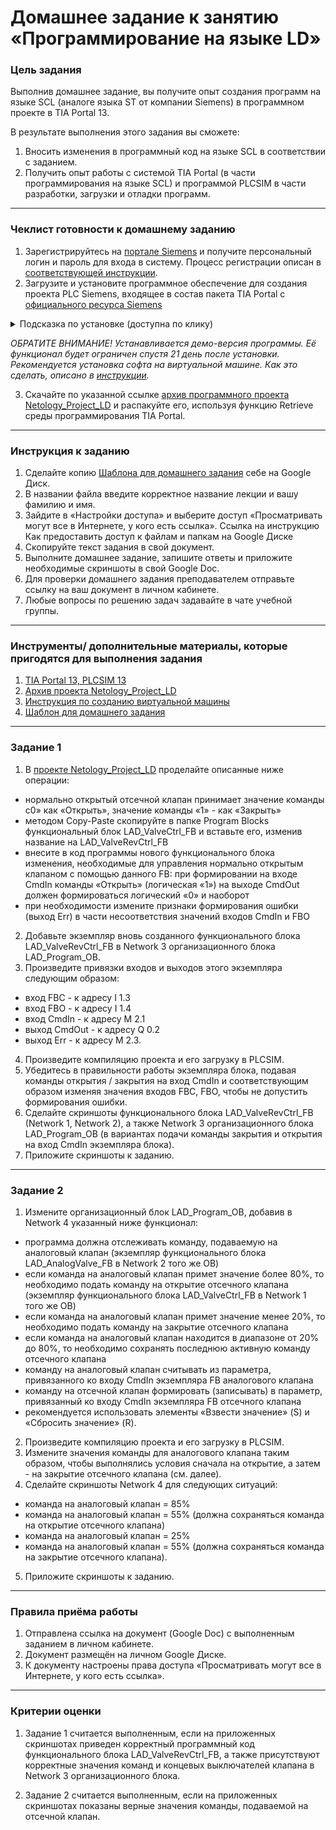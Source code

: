 # Домашнее задание к занятию «Программирование на языке LD»

### Цель задания

Выполнив домашнее задание, вы получите опыт создания программ на языке SCL (аналоге языка ST от компании Siemens) в программном проекте в TIA Portal 13.

В результате выполнения этого задания вы сможете:

1. Вносить изменения в программный код на языке SCL в соответствии с заданием.
2. Получить опыт работы с системой TIA Portal (в части программирования на языке SCL) и программой PLCSIM в части разработки, загрузки и отладки программ.

------

### Чеклист готовности к домашнему заданию

1. Зарегистрируйтесь на [портале Siemens](https://mall.industry.siemens.com/goos/WelcomePage.aspx?regionUrl=/ru&language=ru) и получите персональный логин и пароль для входа в систему. Процесс регистрации описан в [соответствующей инструкции](https://docs.google.com/presentation/d/1RPHvCE2OxBbHRMWSAV2E-HxscZvR2nRIZVHCy8hvjJE/edit?usp=sharing).
2. Загрузите и установите программное обеспечение для создания проекта PLC Siemens, входящее в состав пакета TIA Portal с [официального ресурса Siemens](https://support.industry.siemens.com/cs/document/78793685/simatic-step-7-(tia-portal)-v13-trial-download?dti=0&lc=en-DE)
<details>
  <summary> Подсказка по установке (доступна по клику)</summary>
  
  
1. Скачайте все файлы по [ссылке](https://support.industry.siemens.com/cs/document/109745155/simatic-step-7-including-plcsim-v13-sp2-trial-download?dti=0&lc=en-DE) в две отдельные папки:
  - STEP 7 Professional V13 SP2 (DVD 1, DVD 2, SHA-256 checksum)
  ![image](https://github.com/netology-code/phd-homeworks/blob/main/6.6/Step7_1.png)
  - SIMATIC STEP 7 PLCSIM V13 SP2 for STEP 7 Basic and STEP 7 Professional (включая SHA-256 checksum)
    ![image](https://github.com/netology-code/phd-homeworks/blob/main/6.6/Step7_2.png)
2. Запустите установочный файл SIMATIC_STEP_7_Professional_V13_SP2_Upd4.exe, пройдите стандартную процедуру установки.
3. Запустите установочный файл SIMATIC_S7_PLCSIM_V13_SP2.exe, пройдите стандартную процедуру установки.

    ---
  
</details>
  
*ОБРАТИТЕ ВНИМАНИЕ! Устанавливается демо-версия программы. Её функционал будет ограничен спустя 21 день после установки. Рекомендуется установка софта на виртуальной машине. Как это сделать, описано в [инструкции](https://docs.google.com/presentation/d/1psnSlotXT7cr8ECnaZaTCDLnIyYOGUzCArLeydeRztY/edit?usp=sharing).*

3. Скачайте по указанной ссылке [архив программного проекта Netology_Project_LD](https://drive.google.com/file/d/1mkh1KT8gYucOxA2c1kkYDGugtQuWVhhV/view?usp=sharing) и распакуйте его, используя функцию Retrieve среды программирования TIA Portal.

------

### Инструкция к заданию

1. Сделайте копию [Шаблона для домашнего задания](https://docs.google.com/document/d/1hzgoSY8iJkuY74o07KMiuHO57MyPv7cTkXEkLE3N1wY/edit?usp=sharing) себе на Google Диск.
2. В названии файла введите корректное название лекции и вашу фамилию и имя.
3. Зайдите в «Настройки доступа» и выберите доступ «Просматривать могут все в Интернете, у кого есть ссылка». Ссылка на инструкцию Как предоставить доступ к файлам и папкам на Google Диске
4. Скопируйте текст задания в свой документ.
5. Выполните домашнее задание, запишите ответы и приложите необходимые скриншоты в свой Google Doc.
6. Для проверки домашнего задания преподавателем отправьте ссылку на ваш документ в личном кабинете.
7. Любые вопросы по решению задач задавайте в чате учебной группы.

------

### Инструменты/ дополнительные материалы, которые пригодятся для выполнения задания

1. [TIA Portal 13, PLCSIM 13](https://support.industry.siemens.com/cs/document/109745155/simatic-step-7-including-plcsim-v13-sp2-trial-download?dti=0&lc=en-WW)
2. [Архив проекта Netology_Project_LD](https://drive.google.com/file/d/1mkh1KT8gYucOxA2c1kkYDGugtQuWVhhV/view?usp=sharing)
3. [Инструкция по созданию виртуальной машины](https://docs.google.com/presentation/d/1psnSlotXT7cr8ECnaZaTCDLnIyYOGUzCArLeydeRztY/edit?usp=sharing)
4. [Шаблон для домашнего задания](https://docs.google.com/document/d/1hzgoSY8iJkuY74o07KMiuHO57MyPv7cTkXEkLE3N1wY/edit?usp=sharing)

------

### Задание 1

1. В [проекте Netology_Project_LD](https://drive.google.com/file/d/1mkh1KT8gYucOxA2c1kkYDGugtQuWVhhV/view?usp=sharing) проделайте описанные ниже операции:
- нормально открытый отсечной клапан принимает значение команды с0» как «Открыть», значение команды «1» - как «Закрыть»
- методом Copy-Paste скопируйте в папке Program Blocks функциональный блок LAD_ValveCtrl_FB и вставьте его, изменив название на LAD_ValveRevCtrl_FB
- внесите в код программы нового функционального блока изменения, необходимые для управления нормально открытым клапаном с помощью данного FB: при формировании на входе CmdIn команды «Открыть» (логическая «1») на выходе CmdOut должен формироваться логический «0» и наоборот
- при необходимости измените признаки формирования ошибки (выход Err) в части несоответствия значений входов CmdIn и FBO

2. Добавьте экземпляр вновь созданного функционального блока LAD_ValveRevCtrl_FB в Network 3 организационного блока LAD_Program_OB.
3. Произведите привязки входов и выходов этого экземпляра следующим образом:
- вход FBC - к адресу I 1.3
- вход FBO - к адресу I 1.4
- вход CmdIn - к адресу M 2.1
- выход CmdOut - к адресу Q 0.2
- выход Err - к адресу M 2.3.

4. Произведите компиляцию проекта и его загрузку в PLCSIM.
5. Убедитесь в правильности работы экземпляра блока, подавая команды открытия / закрытия на вход CmdIn и соответствующим образом изменяя значения входов FBC, FBO, чтобы не допустить формирования ошибки.
6. Сделайте скриншоты функционального блока LAD_ValveRevCtrl_FB (Network 1, Network 2), а также Network 3 организационного блока LAD_Program_OB (в вариантах подачи команды закрытия и открытия на вход CmdIn экземпляра блока).
7. Приложите скриншоты к заданию.
------

### Задание 2

1. Измените организационный блок LAD_Program_OB, добавив в Network 4 указанный ниже функционал:

- программа должна отслеживать команду, подаваемую на аналоговый клапан (экземпляр функционального блока LAD_AnalogValve_FB в Network 2 того же OB)
- если команда на аналоговый клапан примет значение более 80%, то необходимо подать команду на открытие отсечного клапана (экземпляр функционального блока LAD_ValveCtrl_FB в Network 1 того же OB)
- если команда на аналоговый клапан примет значение менее 20%, то необходимо подать команду на закрытие отсечного клапана
- если команда на аналоговый клапан находится в диапазоне от 20% до 80%, то необходимо сохранять последнюю активную команду отсечного клапана
- команду на аналоговый клапан считывать из параметра, привязанного ко входу CmdIn экземпляра FB аналогового клапана
- команду на отсечной клапан формировать (записывать) в параметр, привязанный ко входу CmdIn экземпляра FB отсечного клапана
- рекомендуется использовать элементы «Взвести значение» (S) и «Сбросить значение» (R).

2. Произведите компиляцию проекта и его загрузку в PLCSIM.
3. Измените значения команды для аналогового клапана таким образом, чтобы выполнялись условия сначала на открытие, а затем - на закрытие отсечного клапана (см. далее).
4. Сделайте скриншоты Network 4 для следующих ситуаций:
- команда на аналоговый клапан = 85%
- команда на аналоговый клапан = 55% (должна сохраняться команда на открытие отсечного клапана)
- команда на аналоговый клапан = 25%
- команда на аналоговый клапан = 55% (должна сохраняться команда на закрытие отсечного клапана).

5. Приложите скриншоты к заданию.

------

### Правила приёма работы

1. Отправлена ссылка на документ (Google Doc) с выполненным заданием в личном кабинете.
2. Документ размещён на личном Google Диске.
3. К документу настроены права доступа «Просматривать могут все в Интернете, у кого есть ссылка».

------

### Критерии оценки

1. Задание 1 считается выполненным, если на приложенных скриншотах приведен корректный программный код функционального блока LAD_ValveRevCtrl_FB, а также присутствуют корректные значения команд и концевых выключателей клапана в Network 3 организационного блока.

2. Задание 2 считается выполненным, если на приложенных скриншотах показаны верные значения команды, подаваемой на отсечной клапан.
